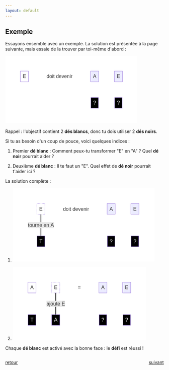```yaml
---
layout: default
---
```


<div markdown="1">

## Exemple

Essayons ensemble avec un exemple. La solution est présentée à la page suivante, mais essaie de la trouver par toi-même d'abord :

![](assets/a.png)

Rappel : l'objectif contient 2 **dés blancs**, donc tu dois utiliser 2 **dés noirs**.

Si tu as besoin d'un coup de pouce, voici quelques indices :

1. Premier **dé blanc** : Comment peux-tu transformer "E" en "A" ? Quel **dé noir** pourrait aider ?

2. Deuxième **dé blanc** : Il te faut un "E". Quel effet de **dé noir** pourrait t'aider ici ?

</div>

<div markdown="1">

La solution complète :

1. ![](assets/b.png)

2. ![](assets/c.png)

Chaque **dé blanc** est activé avec la bonne face : le **défi** est réussi !

</div>

<div markdown="1" style="grid-column: 1 / -1; display: flex; justify-content: space-between">

[retour](./1)

[suivant](./3)

</div>
